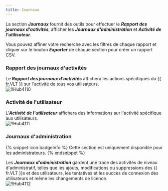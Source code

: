 ```yaml
---
title: Journaux
---
```

La section ***Journaux*** fournit des outils pour effectuer le ***Rapport des journaux d'activités***, afficher les ***Journaux d'administration*** et ***Activité de l'utilisateur***.  

Vous pouvez affiner votre recherche avec les filtres de chaque rapport et cliquer sur le bouton ***Exporter*** de chaque section pour créer un rapport CSV.  

### Rapport des journaux d'activités 

Le ***Rapport des journaux d'activités*** affichera les actions spécifiques du {{ fr.VLT }} sur l'activité de tous vos utilisateurs.  
![!!Hub4110](https://webdevolutions.azureedge.net/docs/fr/hub/Hub4110.png) 

### Activité de l'utilisateur 

L'***Activité de l'utilisateur*** affichera des informations sur l'activité spécifique aux utilisateurs.  
![!!Hub4111](https://webdevolutions.azureedge.net/docs/fr/hub/Hub4111.png) 

### Journaux d'administration 

{% snippet icon.badgeInfo %} 
Cette section est uniquement disponible pour les administrateurs. 
{% endsnippet %}
 
Les ***Journaux d'administration*** gardent une trace des activités de niveau d'administratif, telles que les ajouts, modifications ou suppressions des {{ fr.VLT }}s et des utilisateurs, les tentatives et les succès de connexion des utilisateurs et même les changements de licence.  
![!!Hub4112](https://webdevolutions.azureedge.net/docs/fr/hub/Hub4112.png)
